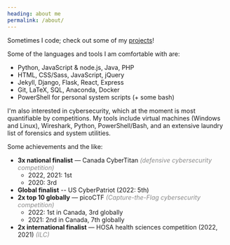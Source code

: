 ```yaml
---
heading: about me
permalink: /about/
---
```


Sometimes I code; check out some of my [projects](/work/)!

Some of the languages and tools I am comfortable with are:
- Python, JavaScript & node.js, Java, PHP
- HTML, CSS/Sass, JavaScript, jQuery
- Jekyll, Django, Flask, React, Express
- Git, LaTeX, SQL, Anaconda, Docker
- PowerShell for personal system scripts (+ some bash)

I'm also interested in cybersecurity, which at the moment is most quantifiable by competitions.
My tools include virtual machines (Windows and Linux), Wireshark, Python, PowerShell/Bash,
and an extensive laundry list of forensics and system utilities.

Some achievements and the like:
- **3x national finalist** &mdash; Canada CyberTitan *(defensive cybersecurity competition)*
	- 2022, 2021: 1st
	- 2020: 3rd
- **Global finalist** -- US CyberPatriot (2022: 5th)
- **2x top 10 globally** &mdash; picoCTF *(Capture-the-Flag cybersecurity competition)*
	- 2022: 1st in Canada, 3rd globally
	- 2021: 2nd in Canada, 7th globally
- **2x international finalist** &mdash; HOSA health sciences competition (2022, 2021) *(ILC)*


<style>
	em {
		opacity: 0.5;
	}
</style>
